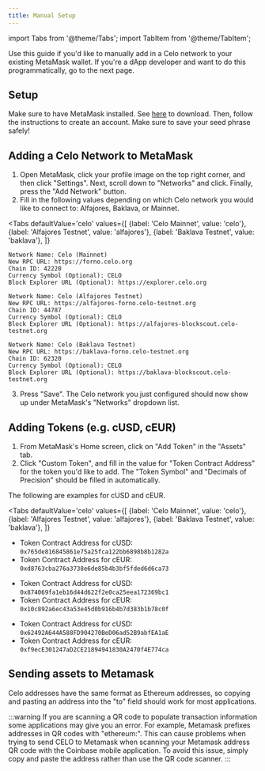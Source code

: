 ```yaml
---
title: Manual Setup
---
```


import Tabs from '@theme/Tabs';
import TabItem from '@theme/TabItem';

Use this guide if you'd like to manually add in a Celo network to your
existing MetaMask wallet. If you're a dApp developer and want to do this
programmatically, go to the next page.

## **Setup**

Make sure to have MetaMask installed. See [here](https://metamask.io/download.html) to download. Then, follow the instructions to create an account. Make sure to save your seed phrase safely!

## **Adding a Celo Network to MetaMask**

1. Open MetaMask, click your profile image on the top right corner, and then click "Settings". Next, scroll down to "Networks" and click. Finally, press the "Add Network" button.
2. Fill in the following values depending on which Celo network you would like to connect to: Alfajores, Baklava, or Mainnet.


<Tabs
    defaultValue='celo'
    values={[
        {label: 'Celo Mainnet', value: 'celo'},
        {label: 'Alfajores Testnet', value: 'alfajores'},
        {label: 'Baklava Testnet', value: 'baklava'},
    ]}
>
<TabItem value='celo'>

```text
Network Name: Celo (Mainnet)
New RPC URL: https://forno.celo.org
Chain ID: 42220
Currency Symbol (Optional): CELO
Block Explorer URL (Optional): https://explorer.celo.org
```

</TabItem>
<TabItem value='alfajores'>

```text
Network Name: Celo (Alfajores Testnet)
New RPC URL: https://alfajores-forno.celo-testnet.org
Chain ID: 44787
Currency Symbol (Optional): CELO
Block Explorer URL (Optional): https://alfajores-blockscout.celo-testnet.org
```

</TabItem>
<TabItem value='baklava'>

```text
Network Name: Celo (Baklava Testnet)
New RPC URL: https://baklava-forno.celo-testnet.org
Chain ID: 62320
Currency Symbol (Optional): CELO
Block Explorer URL (Optional): https://baklava-blockscout.celo-testnet.org
```

</TabItem>
</Tabs>

3. Press "Save". The Celo network you just configured should now show up under MetaMask's "Networks" dropdown list.

## **Adding Tokens \(e.g. cUSD, cEUR\)**

1. From MetaMask's Home screen, click on "Add Token" in the "Assets" tab.
2. Click "Custom Token", and fill in the value for "Token Contract Address" for the token you'd like to add. The "Token Symbol" and "Decimals of Precision" should be filled in automatically.

The following are examples for cUSD and cEUR.

<Tabs
    defaultValue='celo'
    values={[
        {label: 'Celo Mainnet', value: 'celo'},
        {label: 'Alfajores Testnet', value: 'alfajores'},
        {label: 'Baklava Testnet', value: 'baklava'},
    ]}
>
<TabItem value='celo'>

* Token Contract Address for cUSD: `0x765de816845861e75a25fca122bb6898b8b1282a`
* Token Contract Address for cEUR: `0xd8763cba276a3738e6de85b4b3bf5fded6d6ca73`

</TabItem>
<TabItem value='alfajores'>

* Token Contract Address for cUSD: `0x874069fa1eb16d44d622f2e0ca25eea172369bc1`
* Token Contract Address for cEUR: `0x10c892a6ec43a53e45d0b916b4b7d383b1b78c0f`

</TabItem>
<TabItem value='baklava'>

* Token Contract Address for cUSD: `0x62492A644A588FD904270BeD06ad52B9abfEA1aE`
* Token Contract Address for cEUR: `0xf9ecE301247aD2CE21894941830A2470f4E774ca`

</TabItem>
</Tabs>

## Sending assets to Metamask

Celo addresses have the same format as Ethereum addresses, so copying and pasting an address into the "to" field should work for most applications. 

:::warning
If you are scanning a QR code to populate transaction information some applications may give you an error. For example, Metamask prefixes addresses in QR codes with "ethereum:". This can cause problems when trying to send CELO to Metamask when scanning your Metamask address QR code with the Coinbase mobile application. To avoid this issue, simply copy and paste the address rather than use the QR code scanner.
:::
